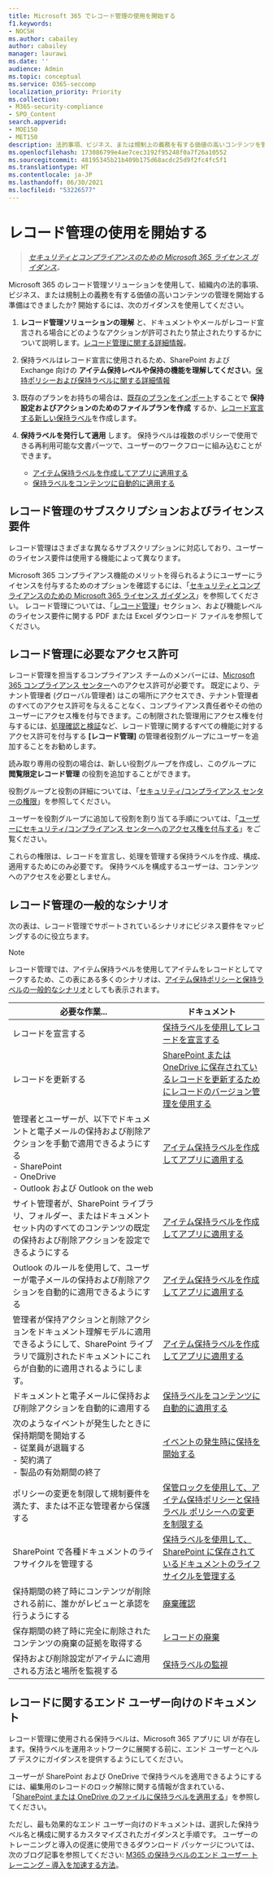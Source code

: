 ```yaml
---
title: Microsoft 365 でレコード管理の使用を開始する
f1.keywords:
- NOCSH
ms.author: cabailey
author: cabailey
manager: laurawi
ms.date: ''
audience: Admin
ms.topic: conceptual
ms.service: O365-seccomp
localization_priority: Priority
ms.collection:
- M365-security-compliance
- SPO_Content
search.appverid:
- MOE150
- MET150
description: 法的事項、ビジネス、または規制上の義務を有する価値の高いコンテンツを管理する、Microsoft 365 向けのレコード管理ソリューションが必要であるのに、どこから開始すればいいかわからなくなっていませんか? 開始するのに役立つ実用的なガイダンスをご覧ください。
ms.openlocfilehash: 173086799e4ae7cec3192f95248f0a7f26a10552
ms.sourcegitcommit: 48195345b21b409b175d68acdc25d9f2fc4fc5f1
ms.translationtype: HT
ms.contentlocale: ja-JP
ms.lasthandoff: 06/30/2021
ms.locfileid: "53226577"
---
```

# <a name="get-started-with-records-management"></a>レコード管理の使用を開始する

>*[セキュリティとコンプライアンスのための Microsoft 365 ライセンス ガイダンス](/office365/servicedescriptions/microsoft-365-service-descriptions/microsoft-365-tenantlevel-services-licensing-guidance/microsoft-365-security-compliance-licensing-guidance)。*

Microsoft 365 のレコード管理ソリューションを使用して、組織内の法的事項、ビジネス、または規制上の義務を有する価値の高いコンテンツの管理を開始する準備はできましたか? 開始するには、次のガイダンスを使用してください。

1. **レコード管理ソリューションの理解** と、ドキュメントやメールがレコード宣言される場合にどのようなアクションが許可されたり禁止されたりするかについて説明します。[レコード管理に関する詳細情報](records-management.md)。

2. 保持ラベルはレコード宣言に使用されるため、SharePoint および Exchange 向けの **アイテム保持レベルや保持の機能を理解してください**。[保持ポリシーおよび保持ラベルに関する詳細情報](retention.md)

3. 既存のプランをお持ちの場合は、[既存のプランをインポート](file-plan-manager.md#import-retention-labels-into-your-file-plan)することで **保持設定およびアクションのためのファイルプランを作成** するか、[レコード宣言する新しい保持ラベル](declare-records.md)を作成します。

4. **保持ラベルを発行して適用** します。 保持ラベルは複数のポリシーで使用できる再利用可能な文書パーツで、ユーザーのワークフローに組み込むことができます。

    - [アイテム保持ラベルを作成してアプリに適用する](create-apply-retention-labels.md)
    - [保持ラベルをコンテンツに自動的に適用する](apply-retention-labels-automatically.md)

## <a name="subscription-and-licensing-requirements-for-records-management"></a>レコード管理のサブスクリプションおよびライセンス要件

レコード管理はさまざまな異なるサブスクリプションに対応しており、ユーザーのライセンス要件は使用する機能によって異なります。

Microsoft 365 コンプライアンス機能のメリットを得られるようにユーザーにライセンスを付与するためのオプションを確認するには、「[セキュリティとコンプライアンスのための Microsoft 365 ライセンス ガイダンス](/office365/servicedescriptions/microsoft-365-service-descriptions/microsoft-365-tenantlevel-services-licensing-guidance/microsoft-365-security-compliance-licensing-guidance)」を参照してください。 レコード管理については、「[レコード管理](/office365/servicedescriptions/microsoft-365-service-descriptions/microsoft-365-tenantlevel-services-licensing-guidance/microsoft-365-security-compliance-licensing-guidance#records-management)」セクション、および機能レベルのライセンス要件に関する PDF または Excel ダウンロード ファイルを参照してください。

## <a name="permissions-required-for-records-management"></a>レコード管理に必要なアクセス許可

レコード管理を担当するコンプライアンス チームのメンバーには、[Microsoft 365 コンプライアンス センター](https://compliance.microsoft.com/)へのアクセス許可が必要です。 既定により、テナント管理者 (グローバル管理者) はこの場所にアクセスでき、テナント管理者のすべてのアクセス許可を与えることなく、コンプライアンス責任者やその他のユーザーにアクセス権を付与できます。この制限された管理用にアクセス権を付与するには、[処理確認と検証](disposition.md)など、レコード管理に関するすべての機能に対するアクセス許可を付与する **[レコード管理]** の管理者役割グループにユーザーを追加することをお勧めします。

読み取り専用の役割の場合は、新しい役割グループを作成し、このグループに **閲覧限定レコード管理** の役割を追加することができます。

役割グループと役割の詳細については、「[セキュリティ/コンプライアンス センターの権限](../security/office-365-security/permissions-in-the-security-and-compliance-center.md#roles-in-the-security--compliance-center)」を参照してください。

ユーザーを役割グループに追加して役割を割り当てる手順については、「[ユーザーにセキュリティ/コンプライアンス センターへのアクセス権を付与する](../security/office-365-security/grant-access-to-the-security-and-compliance-center.md)」をご覧ください。

これらの権限は、レコードを宣言し、処理を管理する保持ラベルを作成、構成、適用するためにのみ必要です。 保持ラベルを構成するユーザーは、コンテンツへのアクセスを必要としません。

## <a name="common-scenarios-for-records-management"></a>レコード管理の一般的なシナリオ

次の表は、レコード管理でサポートされているシナリオにビジネス要件をマッピングするのに役立ちます。

> [!NOTE]
> レコード管理では、アイテム保持ラベルを使用してアイテムをレコードとしてマークするため、この表にある多くのシナリオは、[アイテム保持ポリシーと保持ラベルの一般的なシナリオ](get-started-with-retention.md#common-scenarios-for-retention-policies-and-retention-labels)としても表示されます。

|必要な作業...|ドキュメント|
|----------------|---------------|
|レコードを宣言する |[保持ラベルを使用してレコードを宣言する](declare-records.md)|
|レコードを更新する |[SharePoint または OneDrive に保存されているレコードを更新するためにレコードのバージョン管理を使用する](record-versioning.md)|
|管理者とユーザーが、以下でドキュメントと電子メールの保持および削除アクションを手動で適用できるようにする <br />-  SharePoint <br />- OneDrive <br />- Outlook および Outlook on the web|[アイテム保持ラベルを作成してアプリに適用する](create-apply-retention-labels.md)|
|サイト管理者が、SharePoint ライブラリ、フォルダー、またはドキュメントセット内のすべてのコンテンツの既定の保持および削除アクションを設定できるようにする|[アイテム保持ラベルを作成してアプリに適用する](create-apply-retention-labels.md)|
|Outlook のルールを使用して、ユーザーが電子メールの保持および削除アクションを自動的に適用できるようにする|[アイテム保持ラベルを作成してアプリに適用する](create-apply-retention-labels.md)|
|管理者が保持アクションと削除アクションをドキュメント理解モデルに適用できるようにして、SharePoint ライブラリで識別されたドキュメントにこれらが自動的に適用されるようにします。|[アイテム保持ラベルを作成してアプリに適用する](create-apply-retention-labels.md)|
|ドキュメントと電子メールに保持および削除アクションを自動的に適用する |[保持ラベルをコンテンツに自動的に適用する](apply-retention-labels-automatically.md)|
|次のようなイベントが発生したときに保持期間を開始する  <br />- 従業員が退職する <br />- 契約満了 <br />- 製品の有効期間の終了| [イベントの発生時に保持を開始する](event-driven-retention.md)|
|ポリシーの変更を制限して規制要件を満たす、または不正な管理者から保護する| [保管ロックを使用して、アイテム保持ポリシーと保持ラベル ポリシーへの変更を制限する](retention-preservation-lock.md)
|SharePoint で各種ドキュメントのライフサイクルを管理する| [保持ラベルを使用して、SharePoint に保存されているドキュメントのライフサイクルを管理する](auto-apply-retention-labels-scenario.md)|
|保持期間の終了時にコンテンツが削除される前に、誰かがレビューと承認を行うようにする|[廃棄確認](disposition.md#disposition-reviews) |
|保存期間の終了時に完全に削除されたコンテンツの廃棄の証拠を取得する|[レコードの廃棄](disposition.md#disposition-of-records) |
| 保持および削除設定がアイテムに適用される方法と場所を監視する | [保持ラベルの監視](retention.md#monitoring-retention-labels) |

## <a name="end-user-documentation-for-records"></a>レコードに関するエンド ユーザー向けのドキュメント

レコード管理に使用される保持ラベルは、Microsoft 365 アプリに UI が存在します。保持ラベルを運用ネットワークに展開する前に、エンド ユーザーとヘルプ デスクにガイダンスを提供するようにしてください。

ユーザーが SharePoint および OneDrive で保持ラベルを適用できるようにするには、編集用のレコードのロック解除に関する情報が含まれている、「[SharePoint または OneDrive のファイルに保持ラベルを適用する](https://support.microsoft.com/office/apply-retention-labels-to-files-in-sharepoint-or-onedrive-11a6835b-ec9f-40db-8aca-6f5ef18132df)」を参照してください。

ただし、最も効果的なエンド ユーザー向けのドキュメントは、選択した保持ラベル名と構成に関するカスタマイズされたガイダンスと手順です。 ユーザーのトレーニングと導入の促進に使用できるダウンロード パッケージについては、次のブログ記事を参照してください: [M365 の保持ラベルのエンド ユーザー トレーニング – 導入を加速する方法](https://techcommunity.microsoft.com/t5/microsoft-security-and/end-user-training-for-retention-labels-in-m365-how-to-accelerate/ba-p/1750861)。
